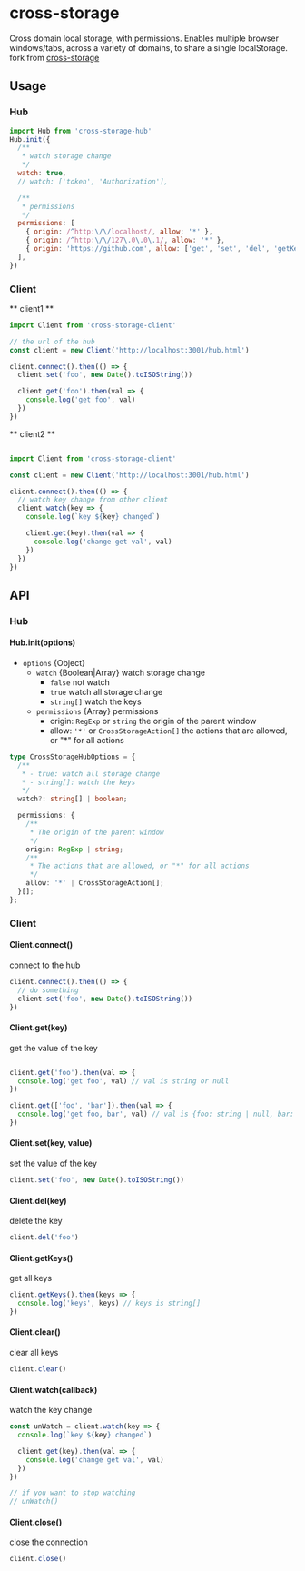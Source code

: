 # cross-storage

Cross domain local storage, with permissions. Enables multiple browser windows/tabs, across a variety of domains, to share a single localStorage. fork from [cross-storage](https://github.com/zendesk/cross-storage)

## Usage

### Hub

```js
import Hub from 'cross-storage-hub'
Hub.init({
  /**
   * watch storage change
   */
  watch: true,
  // watch: ['token', 'Authorization'],

  /**
   * permissions
   */
  permissions: [
    { origin: /^http:\/\/localhost/, allow: '*' },
    { origin: /^http:\/\/127\.0\.0\.1/, allow: '*' },
    { origin: 'https://github.com', allow: ['get', 'set', 'del', 'getKeys', 'clear'] },
  ],
})
```


### Client

** client1 **

```js
import Client from 'cross-storage-client'

// the url of the hub
const client = new Client('http://localhost:3001/hub.html')

client.connect().then(() => {
  client.set('foo', new Date().toISOString())

  client.get('foo').then(val => {
    console.log('get foo', val)
  })
})
```

** client2 **

```js

import Client from 'cross-storage-client'

const client = new Client('http://localhost:3001/hub.html')

client.connect().then(() => {
  // watch key change from other client
  client.watch(key => {
    console.log(`key ${key} changed`)

    client.get(key).then(val => {
      console.log('change get val', val)
    })
  })
})

```

## API

### Hub

#### Hub.init(options)

- `options` {Object}
  - `watch` {Boolean|Array} watch storage change
    - `false` not watch
    - `true` watch all storage change
    - `string[]` watch the keys
  - `permissions` {Array} permissions
    - origin: `RegExp` or `string` the origin of the parent window
    - allow: `'*'` or `CrossStorageAction[]` the actions that are allowed, or "*" for all actions

```ts
type CrossStorageHubOptions = {
  /**
   * - true: watch all storage change
   * - string[]: watch the keys
   */
  watch?: string[] | boolean;

  permissions: {
    /**
     * The origin of the parent window
     */
    origin: RegExp | string;
    /**
     * The actions that are allowed, or "*" for all actions
     */
    allow: '*' | CrossStorageAction[];
  }[];
};
```

### Client

#### Client.connect()

connect to the hub

```ts
client.connect().then(() => {
  // do something
  client.set('foo', new Date().toISOString())
})
```


#### Client.get(key)

get the value of the key

```ts

client.get('foo').then(val => {
  console.log('get foo', val) // val is string or null
})

client.get(['foo', 'bar']).then(val => {
  console.log('get foo, bar', val) // val is {foo: string | null, bar: string | null}
})

```

#### Client.set(key, value)

set the value of the key

```ts
client.set('foo', new Date().toISOString())
```

#### Client.del(key)

delete the key

```ts
client.del('foo')
```

#### Client.getKeys()

get all keys

```ts
client.getKeys().then(keys => {
  console.log('keys', keys) // keys is string[]
})
```

#### Client.clear()

clear all keys

```ts
client.clear()
```

#### Client.watch(callback)

watch the key change

```ts
const unWatch = client.watch(key => {
  console.log(`key ${key} changed`)

  client.get(key).then(val => {
    console.log('change get val', val)
  })
})

// if you want to stop watching
// unWatch() 
```

#### Client.close()

close the connection

```ts
client.close()
```
